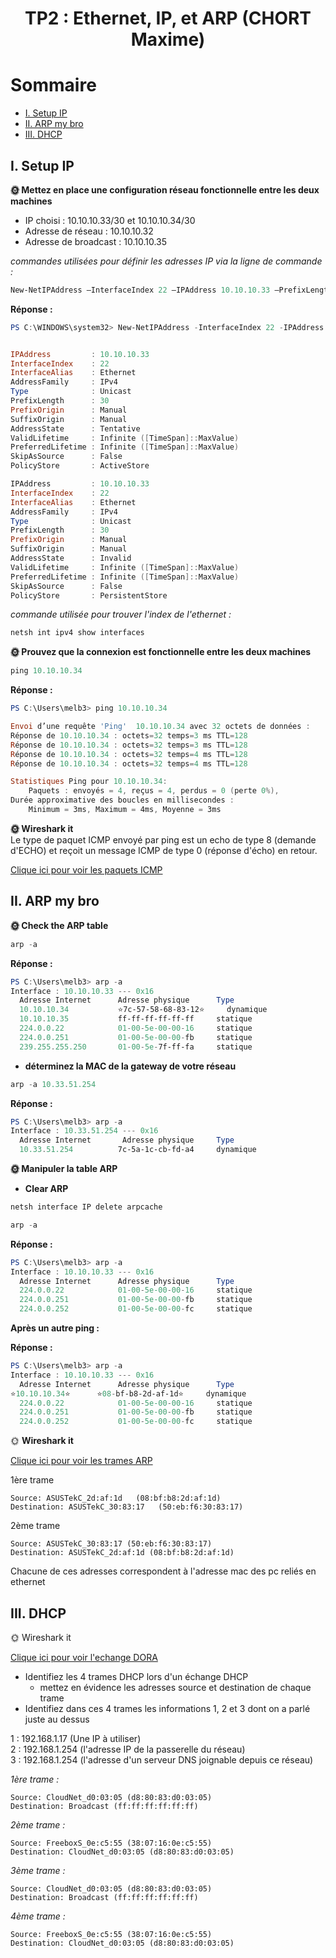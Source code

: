 # <div align='center'>TP2 : Ethernet, IP, et ARP (CHORT Maxime)
# Sommaire
- [I. Setup IP](#i-setup-ip)
- [II. ARP my bro](#ii-arp-my-bro)
- [III. DHCP](#iii-dhcp)
  
## I. Setup IP
**🌞 Mettez en place une configuration réseau fonctionnelle entre les deux machines**  
- IP choisi : 10.10.10.33/30 et 10.10.10.34/30  
- Adresse de réseau : 10.10.10.32  
- Adresse de broadcast : 10.10.10.35  


*commandes utilisées pour définir les adresses IP via la ligne de commande :*
```powershell
New-NetIPAddress –InterfaceIndex 22 –IPAddress 10.10.10.33 –PrefixLength 30
```
**Réponse :**  
```powershell
PS C:\WINDOWS\system32> New-NetIPAddress -InterfaceIndex 22 -IPAddress 10.10.10.33 -PrefixLength 30


IPAddress         : 10.10.10.33
InterfaceIndex    : 22
InterfaceAlias    : Ethernet
AddressFamily     : IPv4
Type              : Unicast
PrefixLength      : 30
PrefixOrigin      : Manual
SuffixOrigin      : Manual
AddressState      : Tentative
ValidLifetime     : Infinite ([TimeSpan]::MaxValue)
PreferredLifetime : Infinite ([TimeSpan]::MaxValue)
SkipAsSource      : False
PolicyStore       : ActiveStore

IPAddress         : 10.10.10.33
InterfaceIndex    : 22
InterfaceAlias    : Ethernet
AddressFamily     : IPv4
Type              : Unicast
PrefixLength      : 30
PrefixOrigin      : Manual
SuffixOrigin      : Manual
AddressState      : Invalid
ValidLifetime     : Infinite ([TimeSpan]::MaxValue)
PreferredLifetime : Infinite ([TimeSpan]::MaxValue)
SkipAsSource      : False
PolicyStore       : PersistentStore
```
*commande utilisée pour trouver l'index de l'ethernet :*

```powershell
netsh int ipv4 show interfaces
```
**🌞 Prouvez que la connexion est fonctionnelle entre les deux machines**
```powershell
ping 10.10.10.34
```
**Réponse :**
```powershell
PS C:\Users\melb3> ping 10.10.10.34

Envoi d’une requête 'Ping'  10.10.10.34 avec 32 octets de données :
Réponse de 10.10.10.34 : octets=32 temps=3 ms TTL=128
Réponse de 10.10.10.34 : octets=32 temps=3 ms TTL=128
Réponse de 10.10.10.34 : octets=32 temps=4 ms TTL=128
Réponse de 10.10.10.34 : octets=32 temps=4 ms TTL=128

Statistiques Ping pour 10.10.10.34:
    Paquets : envoyés = 4, reçus = 4, perdus = 0 (perte 0%),
Durée approximative des boucles en millisecondes :
    Minimum = 3ms, Maximum = 4ms, Moyenne = 3ms
```
**🌞 Wireshark it**  
Le type de paquet ICMP envoyé par ping est un echo de type 8 (demande d'ECHO) et reçoit un message ICMP de type 0 (réponse d'écho) en retour.

[Clique ici pour voir les paquets ICMP  ](./ping%20request.pcapng)
## II. ARP my bro
**🌞 Check the ARP table**
```powershell
arp -a 
```
**Réponse :**  
```powershell
PS C:\Users\melb3> arp -a 
Interface : 10.10.10.33 --- 0x16
  Adresse Internet      Adresse physique      Type
  10.10.10.34           ⭐7c-57-58-68-83-12⭐     dynamique
  10.10.10.35           ff-ff-ff-ff-ff-ff     statique
  224.0.0.22            01-00-5e-00-00-16     statique
  224.0.0.251           01-00-5e-00-00-fb     statique
  239.255.255.250       01-00-5e-7f-ff-fa     statique
```
- **déterminez la MAC de la gateway de votre réseau**  
```powershell
arp -a 10.33.51.254
```
**Réponse :**
```powershell
PS C:\Users\melb3> arp -a
Interface : 10.33.51.254 --- 0x16
  Adresse Internet       Adresse physique     Type  
  10.33.51.254          7c-5a-1c-cb-fd-a4     dynamique
```
**🌞 Manipuler la table ARP**
- **Clear ARP**  
```powershell
netsh interface IP delete arpcache
```
```powershell
arp -a
```
**Réponse :**
```powershell
PS C:\Users\melb3> arp -a
Interface : 10.10.10.33 --- 0x16
  Adresse Internet      Adresse physique      Type
  224.0.0.22            01-00-5e-00-00-16     statique
  224.0.0.251           01-00-5e-00-00-fb     statique
  224.0.0.252           01-00-5e-00-00-fc     statique
```
**Après un autre ping :**

**Réponse :**
```powershell
PS C:\Users\melb3> arp -a
Interface : 10.10.10.33 --- 0x16
  Adresse Internet      Adresse physique      Type
⭐10.10.10.34⭐      ⭐08-bf-b8-2d-af-1d⭐     dynamique
  224.0.0.22            01-00-5e-00-00-16     statique
  224.0.0.251           01-00-5e-00-00-fb     statique
  224.0.0.252           01-00-5e-00-00-fc     statique
```
🌞 **Wireshark it**  

[Clique ici pour voir les trames ARP ](./arp.pcapng)  

1ère trame  

    Source: ASUSTekC_2d:af:1d   (08:bf:b8:2d:af:1d) 
    Destination: ASUSTekC_30:83:17   (50:eb:f6:30:83:17)  
 

2ème trame  

    Source: ASUSTekC_30:83:17 (50:eb:f6:30:83:17)
    Destination: ASUSTekC_2d:af:1d (08:bf:b8:2d:af:1d)

   
Chacune de ces adresses correspondent à l'adresse mac des pc reliés en ethernet 

## III. DHCP

🌞 Wireshark it

[Clique ici pour voir l'echange DORA ](./dhcp.pcapng)   

- Identifiez les 4 trames DHCP lors d'un échange DHCP
  - mettez en évidence les adresses source et destination de chaque trame
- Identifiez dans ces 4 trames les informations 1, 2 et 3 dont on a parlé juste au dessus

1 : 192.168.1.17  (Une IP à utiliser)  
2 : 192.168.1.254 (l'adresse IP de la passerelle du réseau)  
3 : 192.168.1.254 (l'adresse d'un serveur DNS joignable depuis ce réseau)

*1ère trame :*

    Source: CloudNet_d0:03:05 (d8:80:83:d0:03:05)
    Destination: Broadcast (ff:ff:ff:ff:ff:ff)

*2ème trame :* 

    Source: FreeboxS_0e:c5:55 (38:07:16:0e:c5:55)
    Destination: CloudNet_d0:03:05 (d8:80:83:d0:03:05)

*3ème trame :*  

    Source: CloudNet_d0:03:05 (d8:80:83:d0:03:05)
    Destination: Broadcast (ff:ff:ff:ff:ff:ff)

*4ème trame :* 

    Source: FreeboxS_0e:c5:55 (38:07:16:0e:c5:55)
    Destination: CloudNet_d0:03:05 (d8:80:83:d0:03:05)
 
